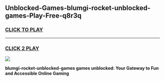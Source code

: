
## Unblocked-Games-blumgi-rocket-unblocked-games-Play-Free-q8r3q
<h3>
<a href="https://premium76.site?title=blumgi-rocket-unblocked-games&ref=19M">CLICK TO PLAY</a></h3>
<hr>

<h3>
<a href="https://premium76.site?title=blumgi-rocket-unblocked-games&ref=19M">CLICK 2 PLAY</a>
  
</h3>

<a href="https://premium76.site?title=blumgi-rocket-unblocked-games&ref=19M"><img src="https://clearcache.store/games.png"></a>


**blumgi-rocket-unblocked-games games unblocked: Your Gateway to Fun and Accessible Online Gaming**
